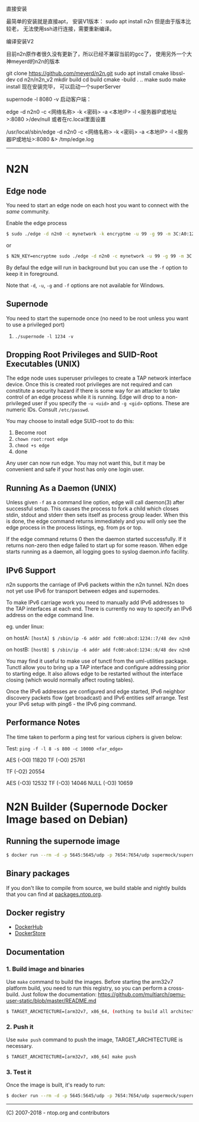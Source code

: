 直接安装

最简单的安装就是直接apt， 安装V1版本：
sudo apt install n2n
但是由于版本比较老， 无法使用ssh进行连接，需要重新编译。

编译安装V2

目前n2n原作者很久没有更新了，所以已经不兼容当前的gcc了， 使用另外一个大神meyerd的n2n的版本

git clone https://github.com/meyerd/n2n.git
sudo apt install cmake libssl-dev
cd n2n/n2n_v2
mkdir build
cd build
cmake -build . ..
make 
sudo make install 
现在安装完毕， 可以启动一个superServer

supernode -l 8080 -v
启动客户端：

edge -d n2n0 -c <网络名称> -k <密码> -a <本地IP> -l <服务器IP或地址>:8080 >/dev/null
或者在rc.local里面设置

/usr/local/sbin/edge -d n2n0 -c <网络名称> -k <密码> -a <本地IP> -l <服务器IP或地址>:8080 &> /tmp/edge.log


------------------------------------------------------------------------------------------------------------

# N2N

Edge node
---------

You need to start an edge node on each host you want to connect with the *same*
community.

Enable the edge process

```sh
$ sudo ./edge -d n2n0 -c mynetwork -k encryptme -u 99 -g 99 -m 3C:A0:12:34:56:78 -a 1.2.3.4 -l a.b.c.d:xyw
```

or

```sh
$ N2N_KEY=encryptme sudo ./edge -d n2n0 -c mynetwork -u 99 -g 99 -m 3C:A0:12:34:56:78 -a 1.2.3.4 -l a.b.c.d:xyw
```

By defaul the edge will run in background but you can use the `-f` option to keep it in foreground.

Note that `-d`, `-u`, `-g` and `-f` options are not available for Windows.

Supernode
--------

You need to start the supernode once (no need to be root unless you want to use a privileged port)

1. `./supernode -l 1234 -v`

Dropping Root Privileges and SUID-Root Executables (UNIX)
--------------------------------------------------

The edge node uses superuser privileges to create a TAP network interface
device. Once this is created root privileges are not required and can constitute
a security hazard if there is some way for an attacker to take control of an
edge process while it is running. Edge will drop to a non-privileged user if you
specify the `-u <uid>` and `-g <gid>` options. These are numeric IDs. Consult
`/etc/passwd`.

You may choose to install edge SUID-root to do this:

1. Become root
2. `chown root:root edge`
3. `chmod +s edge`
4. done

Any user can now run edge. You may not want this, but it may be convenient and
safe if your host has only one login user.


Running As a Daemon (UNIX)
--------------------------

Unless given `-f` as a command line option, edge will call daemon(3) after
successful setup. This causes the process to fork a child which closes stdin,
stdout and stderr then sets itself as process group leader. When this is done,
the edge command returns immediately and you will only see the edge process in
the process listings, eg. from ps or top.

If the edge command returns 0 then the daemon started successfully. If it
returns non-zero then edge failed to start up for some reason. When edge starts
running as a daemon, all logging goes to syslog daemon.info facility.


IPv6 Support
------------

n2n supports the carriage of IPv6 packets within the n2n tunnel. N2n does not
yet use IPv6 for transport between edges and supernodes.

To make IPv6 carriage work you need to manually add IPv6 addresses to the TAP
interfaces at each end. There is currently no way to specify an IPv6 address on
the edge command line.

eg. under linux:

on hostA:
`[hostA] $ /sbin/ip -6 addr add fc00:abcd:1234::7/48 dev n2n0`

on hostB:
`[hostB] $ /sbin/ip -6 addr add fc00​:abcd:​1234::6/48 dev n2n0`

You may find it useful to make use of tunctl from the uml-utilities
package. Tunctl allow you to bring up a TAP interface and configure addressing
prior to starting edge. It also allows edge to be restarted without the
interface closing (which would normally affect routing tables).

Once the IPv6 addresses are configured and edge started, IPv6 neighbor discovery
packets flow (get broadcast) and IPv6 entities self arrange. Test your IPv6
setup with ping6 - the IPv6 ping command.


Performance Notes
-----------------

The time taken to perform a ping test for various ciphers is given below:

Test: `ping -f -l 8 -s 800 -c 10000 <far_edge>`

AES  (-O0) 11820
TF   (-O0) 25761

TF   (-O2) 20554

AES  (-O3) 12532
TF   (-O3) 14046
NULL (-O3) 10659

# N2N Builder (Supernode Docker Image based on Debian)

## Running the supernode image

```sh
$ docker run --rm -d -p 5645:5645/udp -p 7654:7654/udp supermock/supernode:[TAGNAME]
```

## Binary packages
If you don't like to compile from source, we build stable and nightly builds that you can find at [packages.ntop.org](http://packages.ntop.org).

## Docker registry

- [DockerHub](https://hub.docker.com/r/supermock/supernode/)
- [DockerStore](https://store.docker.com/community/images/supermock/supernode/)

## Documentation

### 1. Build image and binaries

Use `make` command to build the images. Before starting the arm32v7 platform build, you need to run this registry, so you can perform a cross-build. Just follow the documentation: https://github.com/multiarch/qemu-user-static/blob/master/README.md

```sh
$ TARGET_ARCHITECTURE=[arm32v7, x86_64, (nothing to build all architectures)] make
```

### 2. Push it

Use `make push` command to push the image, TARGET_ARCHITECTURE is necessary.

```sh
$ TARGET_ARCHITECTURE=[arm32v7, x86_64] make push
```

### 3. Test it

Once the image is built, it's ready to run:

```sh
$ docker run --rm -d -p 5645:5645/udp -p 7654:7654/udp supermock/supernode:[TAGNAME]
```

-----------------
(C) 2007-2018 - ntop.org and contributors
